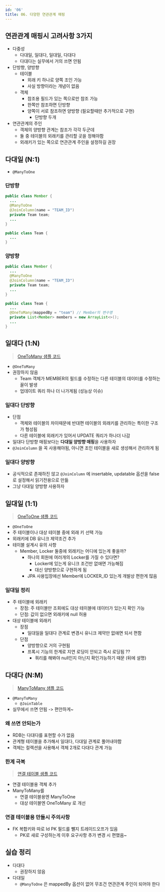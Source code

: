 ```yaml
---
id: '06'
title: 06. 다양한 연관관계 매핑
---
```


## 연관관계 매핑시 고려사항 3가지

- 다중성
  - 다대일, 일대다, 일대일, 다대다
  - 다대다는 실무에서 거의 쓰면 안됨
- 단방향, 양방향
  - 테이블
    - 외래 키 하나로 양쪽 조인 가능
    - 사실 방향이라는 개념이 없음
  - 객체
    - 참조용 필드가 있는 쪽으로만 참조 가능
    - 한쪽만 참조하면 단방향
    - 양쪽이 서로 참조하면 양방향 (필요할때만 추가적으로 구현)
      - 단방향 두개
- 연관관계의 주인
  - 객체의 양방향 관계는 참조가 각각 두군데
  - 둘 중 테이블의 외래키를 관리할 곳을 정해야함
  - 외래키가 있는 쪽으로 연관관계 주인을 설정하길 권장

## 다대일 (N:1)

- `@ManyToOne`

### 단방향

```java
public class Member {
  ...
  @ManyToOne
  @JoinColumn(name = "TEAM_ID")
  private Team team;
  ...
}

public class Team {
  ...
}
```

### 양방향

```java
public class Member {
  ...
  @ManyToOne
  @JoinColumn(name = "TEAM_ID")
  private Team team;
  ...
}

public class Team {
  ...
  @OneToMany(mappedBy = "team") // Member의 변수명
  private List<Member> members = new ArrayList<>();
  ...
}
```

## 일대다 (1:N)

> [OneToMany 샘플 코드](https://github.com/DaehunGwak/study-spring/blob/main/jpa/ex1-hello-jpa/src/main/java/daehun/jpa/hello/mapping/basic/domain/onetomany)

- `@OneToMany`
- 권장하지 않음
  - Team 객체가 MEMBER의 필드를 수정하는 다른 테이블의 데이터를 수정하는 꼴이 발생
  - 업데이트 쿼리 하나 더 나가게됨 (성능상 이슈)

### 일대다 단방향

- 단점
  - 객체와 테이블의 차이때문에 반대편 테이블의 외래키를 관리하는 특이한 구조가 형성됨
  - 다른 테이블에 외래키가 있어서 UPDATE 쿼리가 하나더 나감
- 일대다 단방향 매핑보다는 **다대일 양방향 매핑**을 사용하자
- `@JoinColumn` 을 꼭 사용해야됨, 아니면 조인 테이블을 새로 생성해서 관리하게 됨

### 일대다 양방향

- 공식적으로 존재하진 않고 `@JoinColumn` 에 insertable, updatable 옵션을 false로 설정해서 읽기전용으로 만듦
- 그냥 다대일 양방향 사용하자

## 일대일 (1:1)

> [OneToOne 샘플 코드](https://github.com/DaehunGwak/study-spring/blob/main/jpa/ex1-hello-jpa/src/main/java/daehun/jpa/hello/mapping/basic/domain/onetoone)

- `@OneToOne`
- 주 테이블이나 대상 테이블 중에 외래 키 선택 가능
- 외래키에 DB 유니크 제약조건 추가
- 테이블 설계시 유의 사항
  - Member, Locker 둘중에 외래키는 어디에 있는게 좋을까?
    - 하나의 회원에 여러개의 Locker를 가질 수 있다면?
      - Locker에 있는게 유니크 조건만 없애면 가능해짐
      - 대신 양방향으로 구현하게 됨
    - JPA 사용입장에선 Member에 LOCKER_ID 있는게 개발상 편한게 많음

### 일대일 정리

- 주 테이블에 외래키
  - 장점: 주 테이블만 조회에도 대상 테이블에 데이터가 있는지 확인 가능
  - 단점: 값이 없으면 외래키에 null 허용
- 대상 테이블에 외래키
  - 장점
    - 일대일을 일대다 관계로 변경시 유니크 제약만 없애면 되서 편함
  - 단점
    - 양방향으로 거의 구현됨
    - 프록시 기능의 한계로 지연 로딩이 안되고 즉시 로딩됨 ??
      - 쿼리를 해봐야 null인지 아닌지 확인가능하기 때문 (뒤에 설명)

## 다대다 (N:M)

> [ManyToMany 샘플 코드](https://github.com/DaehunGwak/study-spring/blob/main/jpa/ex1-hello-jpa/src/main/java/daehun/jpa/hello/mapping/basic/domain/manytomany)

- `@ManyToMany`
  - `@JoinTable`
- 실무에서 쓰면 안됨 -> 편안하게~

### 왜 쓰면 안되는가

- RDB는 다대다를 표현할 수가 없음
- 관계형 테이블을 추가해서 일대다, 다대일 관계로 풀어내야함
- 객체는 컬렉션을 사용해서 객체 2개로 다대다 관계 가능

### 한계 극복

> [연결 테이블 샘플 코드](https://github.com/DaehunGwak/study-spring/blob/main/jpa/ex1-hello-jpa/src/main/java/daehun/jpa/hello/mapping/basic/domain/manytomany/refactor)

- 연결 테이블용 객체 추가
- ManyToMany를
  - 연결 테이블용엔 ManyToOne
  - 대상 테이블엔 OneToMany 로 개선

### 연결 테이블용 만들시 주의사항

- FK 복합키와 따로 Id PK 필드를 뺄지 트레이드오프가 있음
  - PK로 새로 구성하는게 이후 요구사항 추가 변경 시 편했음~

## 실습 정리

- 다대다
  - 권장하지 않음
- 다대일
  - `@ManyToOne` 은 mappedBy 옵션이 없어 무조건 연관관계 주인이 되어야 한다